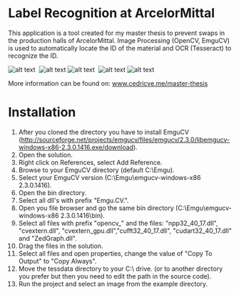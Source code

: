 Label Recognition at ArcelorMittal
==================================

This application is a tool created for my master thesis to prevent swaps in the production halls of ArcelorMittal. Image Processing (OpenCV, EmguCV) is used to automatically locate the ID of the material and OCR (Tesseract) to recognize the ID.

![alt text](http://www.cedricve.me/wp-content/uploads/2013/07/K00037722979S_31_07_2013-14_02_20-e1375278547128.jpg "Material")&nbsp;&nbsp;![alt text](http://www.cedricve.me/wp-content/uploads/2013/07/K00037785642S_31_07_2013-13_52_16-e1375278470382.jpg "Material")
![alt text](http://www.cedricve.me/wp-content/uploads/2013/07/K00038483037S_26_07_2013-10_04_42-e1375279388286.jpeg "Material")&nbsp;&nbsp;![alt text](http://www.cedricve.me/wp-content/uploads/2013/07/K00038287853S_25_07_2013-07_15_07-e1375279366271.jpeg "Material")
![alt text](http://www.cedricve.me/wp-content/uploads/2013/07/Schermafbeelding-2013-07-31-om-16.33.28-e1375281375768.png "Application")

More information can be found on: www.cedricve.me/master-thesis

Installation
========================

1. After you cloned the directory you have to install EmguCV (http://sourceforge.net/projects/emgucv/files/emgucv/2.3.0/libemgucv-windows-x86-2.3.0.1416.exe/download).
2. Open the solution.
  1. Right click on References, select Add Reference.
  2. Browse to your EmguCV directory (default C:\Emgu).
  3. Select your EmguCV version (C:\Emgu\emgucv-windows-x86 2.3.0.1416).
  4. Open the bin directory.
  5. Select all dll's with prefix "Emgu.CV.".
3. Open you file browser and go the same bin directory (C:\Emgu\emgucv-windows-x86 2.3.0.1416\bin\).
  1. Select all files with prefix "opencv_"  and the files: "npp32_40_17.dll", "cvextern.dll", "cvextern_gpu.dll","cufft32_40_17.dll", "cudart32_40_17.dll" and "ZedGraph.dll".
  2. Drag the files in the solution.
  3. Select all files and open properties, change the value of "Copy To Output" to "Copy Always".
4. Move the tessdata directory to your C:\ drive. (or to another directory you prefer but then you need to edit the path in the source code).
5. Run the project and select an image from the example directory.
